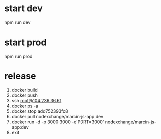 # start dev 
npm run dev

# start prod
npm run prod

# release

1. docker build
2. docker push
3. ssh root@104.236.36.61
4. docker ps -a
5. docker stop add752393fc8
6. docker pull nodexchange/marcin-js-app:dev
7. docker run -d -p 3000:3000 -e'PORT=3000' nodexchange/marcin-js-app:dev
8. exit